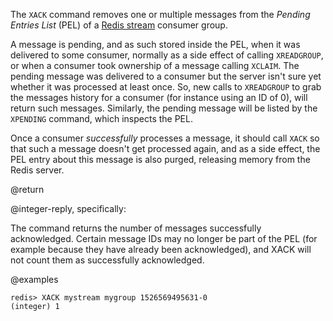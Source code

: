The `XACK` command removes one or multiple messages from the *Pending Entries List* (PEL) of a [Redis stream](/docs/data-types/streams) consumer group.

A message is pending, and as such stored inside the PEL, when it was delivered to some consumer, normally as a side effect of calling `XREADGROUP`, or when a consumer took ownership of a message calling `XCLAIM`.
The pending message was delivered to a consumer but the server isn't sure yet whether it was processed at least once.
So, new calls to `XREADGROUP` to grab the messages history for a consumer (for instance using an ID of 0), will return such messages.
Similarly, the pending message will be listed by the `XPENDING` command, which inspects the PEL.

Once a consumer *successfully* processes a message, it should call `XACK` so that such a message doesn't get processed again, and as a side effect, the PEL entry about this message is also purged, releasing memory from the Redis server.

@return

@integer-reply, specifically:

The command returns the number of messages successfully acknowledged.
Certain message IDs may no longer be part of the PEL (for example because they have already been acknowledged), and XACK will not count them as successfully acknowledged.

@examples

```
redis> XACK mystream mygroup 1526569495631-0
(integer) 1
```

